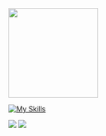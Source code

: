 
<img height="180em" src="https://github-readme-stats.vercel.app/api/top-langs/?username=Torress01&layout=compact&theme=dracula"/>

[![My Skills](https://skillicons.dev/icons?i=cpp,python,dart,java,mysql,mongodb,html,typescript,nextjs,react,vscode)](https://skillicons.dev)
 
<div> 
  <a href = "mailto:vitor.torres@geb.inatel.br"><img src="https://img.shields.io/badge/Microsoft_Outlook-0078D4?style=for-the-badge&logo=microsoft-outlook&logoColor=white" target="_blank"></a>
  <a href="https://www.linkedin.com/in/vitorgonzaga10" target="_blank"><img src="https://img.shields.io/badge/-LinkedIn-%230077B5?style=for-the-badge&logo=linkedin&logoColor=white" target="_blank"></a> 
  
</div>
